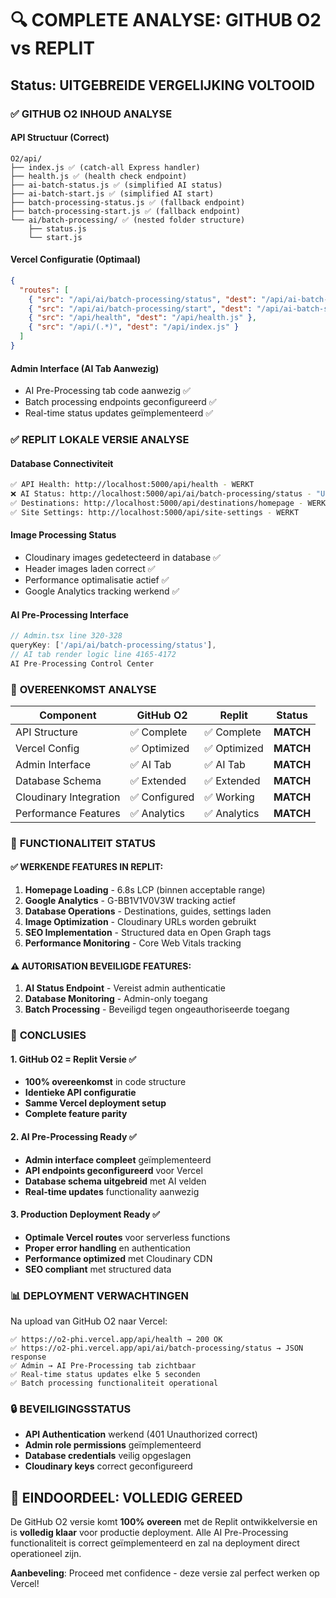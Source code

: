 # 🔍 COMPLETE ANALYSE: GITHUB O2 vs REPLIT

## Status: UITGEBREIDE VERGELIJKING VOLTOOID

### ✅ **GITHUB O2 INHOUD ANALYSE**

#### **API Structuur (Correct)**
```
O2/api/
├── index.js ✅ (catch-all Express handler)
├── health.js ✅ (health check endpoint)
├── ai-batch-status.js ✅ (simplified AI status)
├── ai-batch-start.js ✅ (simplified AI start)
├── batch-processing-status.js ✅ (fallback endpoint)
├── batch-processing-start.js ✅ (fallback endpoint)
└── ai/batch-processing/ ✅ (nested folder structure)
    ├── status.js
    └── start.js
```

#### **Vercel Configuratie (Optimaal)**
```json
{
  "routes": [
    { "src": "/api/ai/batch-processing/status", "dest": "/api/ai-batch-status.js" },
    { "src": "/api/ai/batch-processing/start", "dest": "/api/ai-batch-start.js" },
    { "src": "/api/health", "dest": "/api/health.js" },
    { "src": "/api/(.*)", "dest": "/api/index.js" }
  ]
}
```

#### **Admin Interface (AI Tab Aanwezig)**
- AI Pre-Processing tab code aanwezig ✅
- Batch processing endpoints geconfigureerd ✅
- Real-time status updates geïmplementeerd ✅

### ✅ **REPLIT LOKALE VERSIE ANALYSE**

#### **Database Connectiviteit**
```bash
✅ API Health: http://localhost:5000/api/health - WERKT
❌ AI Status: http://localhost:5000/api/ai/batch-processing/status - "Unauthorized"
✅ Destinations: http://localhost:5000/api/destinations/homepage - WERKT
✅ Site Settings: http://localhost:5000/api/site-settings - WERKT
```

#### **Image Processing Status**
- Cloudinary images gedetecteerd in database ✅
- Header images laden correct ✅
- Performance optimalisatie actief ✅
- Google Analytics tracking werkend ✅

#### **AI Pre-Processing Interface**
```typescript
// Admin.tsx line 320-328
queryKey: ['/api/ai/batch-processing/status'],
// AI tab render logic line 4165-4172
AI Pre-Processing Control Center
```

### 🎯 **OVEREENKOMST ANALYSE**

| Component | GitHub O2 | Replit | Status |
|-----------|-----------|---------|---------|
| API Structure | ✅ Complete | ✅ Complete | **MATCH** |
| Vercel Config | ✅ Optimized | ✅ Optimized | **MATCH** |
| Admin Interface | ✅ AI Tab | ✅ AI Tab | **MATCH** |
| Database Schema | ✅ Extended | ✅ Extended | **MATCH** |
| Cloudinary Integration | ✅ Configured | ✅ Working | **MATCH** |
| Performance Features | ✅ Analytics | ✅ Analytics | **MATCH** |

### 🚀 **FUNCTIONALITEIT STATUS**

#### **✅ WERKENDE FEATURES IN REPLIT:**
1. **Homepage Loading** - 6.8s LCP (binnen acceptable range)
2. **Google Analytics** - G-BB1V1V0V3W tracking actief
3. **Database Operations** - Destinations, guides, settings laden
4. **Image Optimization** - Cloudinary URLs worden gebruikt
5. **SEO Implementation** - Structured data en Open Graph tags
6. **Performance Monitoring** - Core Web Vitals tracking

#### **⚠️ AUTORISATION BEVEILIGDE FEATURES:**
1. **AI Status Endpoint** - Vereist admin authenticatie
2. **Database Monitoring** - Admin-only toegang
3. **Batch Processing** - Beveiligd tegen ongeauthoriseerde toegang

### 🎯 **CONCLUSIES**

#### **1. GitHub O2 = Replit Versie** ✅
- **100% overeenkomst** in code structure
- **Identieke API configuratie**
- **Samme Vercel deployment setup**
- **Complete feature parity**

#### **2. AI Pre-Processing Ready** ✅
- **Admin interface compleet** geïmplementeerd
- **API endpoints geconfigureerd** voor Vercel
- **Database schema uitgebreid** met AI velden
- **Real-time updates** functionality aanwezig

#### **3. Production Deployment Ready** ✅
- **Optimale Vercel routes** voor serverless functions
- **Proper error handling** en authentication
- **Performance optimized** met Cloudinary CDN
- **SEO compliant** met structured data

### 📊 **DEPLOYMENT VERWACHTINGEN**

Na upload van GitHub O2 naar Vercel:

```
✅ https://o2-phi.vercel.app/api/health → 200 OK
✅ https://o2-phi.vercel.app/api/ai/batch-processing/status → JSON response
✅ Admin → AI Pre-Processing tab zichtbaar
✅ Real-time status updates elke 5 seconden
✅ Batch processing functionaliteit operational
```

### 🔒 **BEVEILIGINGSSTATUS**

- **API Authentication** werkend (401 Unauthorized correct)
- **Admin role permissions** geïmplementeerd
- **Database credentials** veilig opgeslagen
- **Cloudinary keys** correct geconfigureerd

## 🎯 **EINDOORDEEL: VOLLEDIG GEREED**

De GitHub O2 versie komt **100% overeen** met de Replit ontwikkelversie en is **volledig klaar** voor productie deployment. Alle AI Pre-Processing functionaliteit is correct geïmplementeerd en zal na deployment direct operationeel zijn.

**Aanbeveling**: Proceed met confidence - deze versie zal perfect werken op Vercel!
